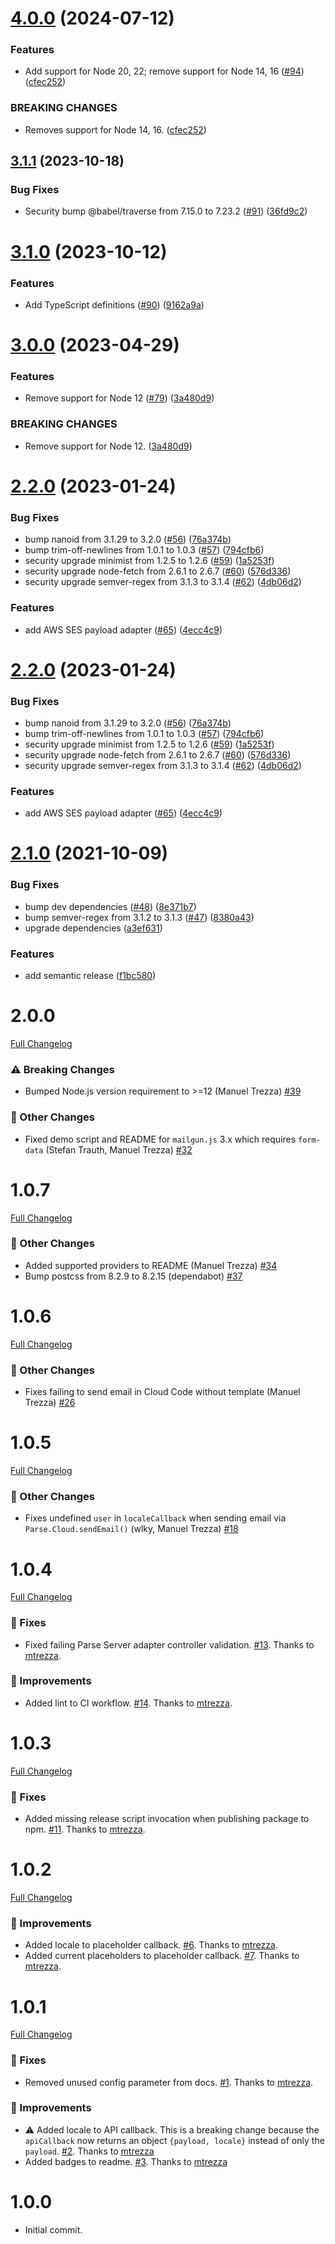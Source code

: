 # [4.0.0](https://github.com/parse-community/parse-server-api-mail-adapter/compare/3.1.1...4.0.0) (2024-07-12)


### Features

* Add support for Node 20, 22; remove support for Node 14, 16 ([#94](https://github.com/parse-community/parse-server-api-mail-adapter/issues/94)) ([cfec252](https://github.com/parse-community/parse-server-api-mail-adapter/commit/cfec2527aa56484251870658c621d99a8d281de5))


### BREAKING CHANGES

* Removes support for Node 14, 16. ([cfec252](cfec252))

## [3.1.1](https://github.com/parse-community/parse-server-api-mail-adapter/compare/3.1.0...3.1.1) (2023-10-18)


### Bug Fixes

* Security bump @babel/traverse from 7.15.0 to 7.23.2 ([#91](https://github.com/parse-community/parse-server-api-mail-adapter/issues/91)) ([36fd9c2](https://github.com/parse-community/parse-server-api-mail-adapter/commit/36fd9c24ee897751694b375ed92aeb50868e8623))

# [3.1.0](https://github.com/parse-community/parse-server-api-mail-adapter/compare/3.0.0...3.1.0) (2023-10-12)


### Features

* Add TypeScript definitions ([#90](https://github.com/parse-community/parse-server-api-mail-adapter/issues/90)) ([9162a9a](https://github.com/parse-community/parse-server-api-mail-adapter/commit/9162a9a120ca2453d8018ed558aa7f9d4f9dcdfd))

# [3.0.0](https://github.com/parse-community/parse-server-api-mail-adapter/compare/2.2.0...3.0.0) (2023-04-29)


### Features

* Remove support for Node 12 ([#79](https://github.com/parse-community/parse-server-api-mail-adapter/issues/79)) ([3a480d9](https://github.com/parse-community/parse-server-api-mail-adapter/commit/3a480d98f58be723945cd78e3eaa18a2062af1ed))


### BREAKING CHANGES

* Remove support for Node 12. ([3a480d9](3a480d9))

# [2.2.0](https://github.com/parse-community/parse-server-api-mail-adapter/compare/2.1.0...2.2.0) (2023-01-24)


### Bug Fixes

* bump nanoid from 3.1.29 to 3.2.0 ([#56](https://github.com/parse-community/parse-server-api-mail-adapter/issues/56)) ([76a374b](https://github.com/parse-community/parse-server-api-mail-adapter/commit/76a374b52100e1ce05823300da8a2df21d64ac6c))
* bump trim-off-newlines from 1.0.1 to 1.0.3 ([#57](https://github.com/parse-community/parse-server-api-mail-adapter/issues/57)) ([794cfb6](https://github.com/parse-community/parse-server-api-mail-adapter/commit/794cfb642678ac83b22c2c666eb9e109cc84e0df))
* security upgrade minimist from 1.2.5 to 1.2.6 ([#59](https://github.com/parse-community/parse-server-api-mail-adapter/issues/59)) ([1a5253f](https://github.com/parse-community/parse-server-api-mail-adapter/commit/1a5253fd81d763c7f123fa14d788edbc83e04027))
* security upgrade node-fetch from 2.6.1 to 2.6.7 ([#60](https://github.com/parse-community/parse-server-api-mail-adapter/issues/60)) ([576d336](https://github.com/parse-community/parse-server-api-mail-adapter/commit/576d3365c296adfb0ccd5706d56fae6477f1946c))
* security upgrade semver-regex from 3.1.3 to 3.1.4 ([#62](https://github.com/parse-community/parse-server-api-mail-adapter/issues/62)) ([4db06d2](https://github.com/parse-community/parse-server-api-mail-adapter/commit/4db06d218f5b4358701c8f8601a271f2da650ca1))

### Features

* add AWS SES payload adapter ([#65](https://github.com/parse-community/parse-server-api-mail-adapter/issues/65)) ([4ecc4c9](https://github.com/parse-community/parse-server-api-mail-adapter/commit/4ecc4c9a119fbfcfd658dc7b73e28acaceba9c67))

# [2.2.0](https://github.com/parse-community/parse-server-api-mail-adapter/compare/2.1.0...2.2.0) (2023-01-24)


### Bug Fixes

* bump nanoid from 3.1.29 to 3.2.0 ([#56](https://github.com/parse-community/parse-server-api-mail-adapter/issues/56)) ([76a374b](https://github.com/parse-community/parse-server-api-mail-adapter/commit/76a374b52100e1ce05823300da8a2df21d64ac6c))
* bump trim-off-newlines from 1.0.1 to 1.0.3 ([#57](https://github.com/parse-community/parse-server-api-mail-adapter/issues/57)) ([794cfb6](https://github.com/parse-community/parse-server-api-mail-adapter/commit/794cfb642678ac83b22c2c666eb9e109cc84e0df))
* security upgrade minimist from 1.2.5 to 1.2.6 ([#59](https://github.com/parse-community/parse-server-api-mail-adapter/issues/59)) ([1a5253f](https://github.com/parse-community/parse-server-api-mail-adapter/commit/1a5253fd81d763c7f123fa14d788edbc83e04027))
* security upgrade node-fetch from 2.6.1 to 2.6.7 ([#60](https://github.com/parse-community/parse-server-api-mail-adapter/issues/60)) ([576d336](https://github.com/parse-community/parse-server-api-mail-adapter/commit/576d3365c296adfb0ccd5706d56fae6477f1946c))
* security upgrade semver-regex from 3.1.3 to 3.1.4 ([#62](https://github.com/parse-community/parse-server-api-mail-adapter/issues/62)) ([4db06d2](https://github.com/parse-community/parse-server-api-mail-adapter/commit/4db06d218f5b4358701c8f8601a271f2da650ca1))

### Features

* add AWS SES payload adapter ([#65](https://github.com/parse-community/parse-server-api-mail-adapter/issues/65)) ([4ecc4c9](https://github.com/parse-community/parse-server-api-mail-adapter/commit/4ecc4c9a119fbfcfd658dc7b73e28acaceba9c67))

# [2.1.0](https://github.com/mtrezza/parse-server-api-mail-adapter/compare/2.0.0...2.1.0) (2021-10-09)


### Bug Fixes

* bump dev dependencies ([#48](https://github.com/mtrezza/parse-server-api-mail-adapter/issues/48)) ([8e371b7](https://github.com/mtrezza/parse-server-api-mail-adapter/commit/8e371b7499605ac57cfe985b92032bddd270153d))
* bump semver-regex from 3.1.2 to 3.1.3 ([#47](https://github.com/mtrezza/parse-server-api-mail-adapter/issues/47)) ([8380a43](https://github.com/mtrezza/parse-server-api-mail-adapter/commit/8380a436cb3adc1c5519bdaa4e1dfd5f8259d879))
* upgrade dependencies ([a3ef631](https://github.com/mtrezza/parse-server-api-mail-adapter/commit/a3ef631894861e3bb1b29dc0b67c9c18b43b0410))

### Features

* add semantic release ([f1bc580](https://github.com/mtrezza/parse-server-api-mail-adapter/commit/f1bc580a471d087c7b936e42af5bed9ea45172f3))

# 2.0.0
[Full Changelog](https://github.com/mtrezza/parse-server-api-mail-adapter/compare/1.0.7...2.0.0)
### ⚠️ Breaking Changes
- Bumped Node.js version requirement to >=12 (Manuel Trezza) [#39](https://github.com/mtrezza/parse-server-api-mail-adapter/pull/39)
### 🧬 Other Changes
- Fixed demo script and README for `mailgun.js` 3.x which requires `form-data` (Stefan Trauth, Manuel Trezza) [#32](https://github.com/mtrezza/parse-server-api-mail-adapter/pull/32)

# 1.0.7
[Full Changelog](https://github.com/mtrezza/parse-server-api-mail-adapter/compare/1.0.6...1.0.7)

### 🧬 Other Changes
- Added supported providers to README (Manuel Trezza) [#34](https://github.com/mtrezza/parse-server-api-mail-adapter/pull/34)
- Bump postcss from 8.2.9 to 8.2.15 (dependabot) [#37](https://github.com/mtrezza/parse-server-api-mail-adapter/pull/37)

# 1.0.6
[Full Changelog](https://github.com/mtrezza/parse-server-api-mail-adapter/compare/1.0.5...1.0.6)

### 🧬 Other Changes
- Fixes failing to send email in Cloud Code without template (Manuel Trezza) [#26](https://github.com/mtrezza/parse-server-api-mail-adapter/pull/26)

# 1.0.5
[Full Changelog](https://github.com/mtrezza/parse-server-api-mail-adapter/compare/1.0.4...1.0.5)

### 🧬 Other Changes
- Fixes undefined `user` in `localeCallback` when sending email via `Parse.Cloud.sendEmail()` (wlky, Manuel Trezza) [#18](https://github.com/mtrezza/parse-server-api-mail-adapter/pull/18)

# 1.0.4
[Full Changelog](https://github.com/mtrezza/parse-server-api-mail-adapter/compare/1.0.3...1.0.4)

### 🐛 Fixes
- Fixed failing Parse Server adapter controller validation. [#13](https://github.com/mtrezza/parse-server-api-mail-adapter/pull/13). Thanks to [mtrezza](https://github.com/mtrezza).

### 🧬 Improvements
- Added lint to CI workflow. [#14](https://github.com/mtrezza/parse-server-api-mail-adapter/pull/14). Thanks to [mtrezza](https://github.com/mtrezza).

# 1.0.3
[Full Changelog](https://github.com/mtrezza/parse-server-api-mail-adapter/compare/1.0.2...1.0.3)

### 🐛 Fixes
- Added missing release script invocation when publishing package to npm. [#11](https://github.com/mtrezza/parse-server-api-mail-adapter/pull/11). Thanks to [mtrezza](https://github.com/mtrezza).

# 1.0.2
[Full Changelog](https://github.com/mtrezza/parse-server-api-mail-adapter/compare/1.0.1...1.0.2)

### 🧬 Improvements
- Added locale to placeholder callback. [#6](https://github.com/mtrezza/parse-server-api-mail-adapter/pull/6). Thanks to [mtrezza](https://github.com/mtrezza).
- Added current placeholders to placeholder callback. [#7](https://github.com/mtrezza/parse-server-api-mail-adapter/pull/7). Thanks to [mtrezza](https://github.com/mtrezza).

# 1.0.1
[Full Changelog](https://github.com/mtrezza/parse-server-api-mail-adapter/compare/1.0.0...1.0.1)

### 🐛 Fixes
- Removed unused config parameter from docs. [#1](https://github.com/mtrezza/parse-server-api-mail-adapter/pull/1). Thanks to [mtrezza](https://github.com/mtrezza).

### 🧬 Improvements
- ⚠️ Added locale to API callback. This is a breaking change because the `apiCallback` now returns an object `{payload, locale}` instead of only the `payload`. [#2](https://github.com/mtrezza/parse-server-api-mail-adapter/pull/2). Thanks to [mtrezza](https://github.com/mtrezza)
- Added badges to readme. [#3](https://github.com/mtrezza/parse-server-api-mail-adapter/pull/3). Thanks to [mtrezza](https://github.com/mtrezza)

# 1.0.0
- Initial commit.
